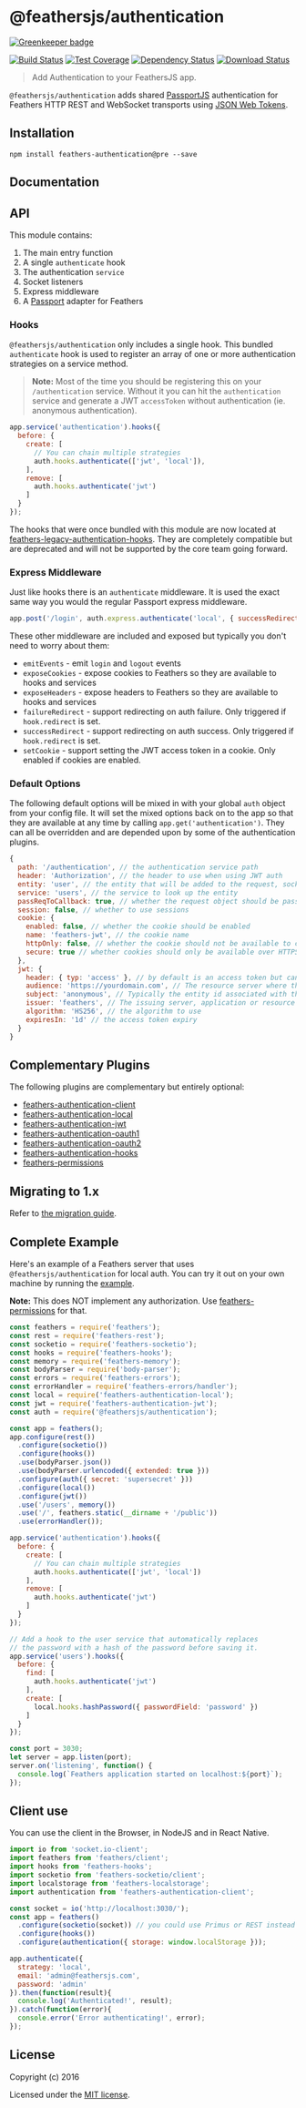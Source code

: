 # @feathersjs/authentication

[![Greenkeeper badge](https://badges.greenkeeper.io/feathersjs/authentication.svg)](https://greenkeeper.io/)

[![Build Status](https://travis-ci.org/feathersjs/authentication.png?branch=master)](https://travis-ci.org/feathersjs/authentication)
[![Test Coverage](https://api.codeclimate.com/v1/badges/65abe50ec85244072ee9/test_coverage)](https://codeclimate.com/github/feathersjs/authentication/test_coverage)
[![Dependency Status](https://img.shields.io/david/feathersjs/authentication.svg?style=flat-square)](https://david-dm.org/feathersjs/authentication)
[![Download Status](https://img.shields.io/npm/dm/feathers-authentication.svg?style=flat-square)](https://www.npmjs.com/package/@feathersjs/authentication)

> Add Authentication to your FeathersJS app.

`@feathersjs/authentication` adds shared [PassportJS](http://passportjs.org/) authentication for Feathers HTTP REST and WebSocket transports using [JSON Web Tokens](http://jwt.io/).


## Installation

```
npm install feathers-authentication@pre --save
```

## Documentation

<!-- Please refer to the [Authentication documentation](http://docs.feathersjs.com/authentication/readme.html) for more details. -->

## API

This module contains:

1. The main entry function
2. A single `authenticate` hook
3. The authentication `service`
4. Socket listeners
5. Express middleware
6. A [Passport](http://passportjs.org/) adapter for Feathers

### Hooks

`@feathersjs/authentication` only includes a single hook. This bundled `authenticate` hook is used to register an array of one or more authentication strategies on a service method.

> **Note:** Most of the time you should be registering this on your `/authentication` service. Without it you can hit the `authentication` service and generate a JWT `accessToken` without authentication (ie. anonymous authentication).

```js
app.service('authentication').hooks({
  before: {
    create: [
      // You can chain multiple strategies
      auth.hooks.authenticate(['jwt', 'local']),
    ],
    remove: [
      auth.hooks.authenticate('jwt')
    ]
  }
});
```

The hooks that were once bundled with this module are now located at [feathers-legacy-authentication-hooks](https://github.com/feathersjs/feathers-legacy-authentication-hooks). They are completely compatible but are deprecated and will not be supported by the core team going forward.


### Express Middleware

Just like hooks there is an `authenticate` middleware. It is used the exact same way you would the regular Passport express middleware.

```js
app.post('/login', auth.express.authenticate('local', { successRedirect: '/app', failureRedirect: '/login' }));
```

These other middleware are included and exposed but typically you don't need to worry about them:

- `emitEvents` - emit `login` and `logout` events
- `exposeCookies` - expose cookies to Feathers so they are available to hooks and services
- `exposeHeaders` - expose headers to Feathers so they are available to hooks and services
- `failureRedirect` - support redirecting on auth failure. Only triggered if `hook.redirect` is set.
- `successRedirect` - support redirecting on auth success. Only triggered if `hook.redirect` is set.
- `setCookie` - support setting the JWT access token in a cookie. Only enabled if cookies are enabled.

### Default Options

The following default options will be mixed in with your global `auth` object from your config file. It will set the mixed options back on to the app so that they are available at any time by calling `app.get('authentication')`. They can all be overridden and are depended upon by some of the authentication plugins.

```js
{
  path: '/authentication', // the authentication service path
  header: 'Authorization', // the header to use when using JWT auth
  entity: 'user', // the entity that will be added to the request, socket, and hook.params. (ie. req.user, socket.user, hook.params.user)
  service: 'users', // the service to look up the entity
  passReqToCallback: true, // whether the request object should be passed to the strategies `verify` function
  session: false, // whether to use sessions
  cookie: {
    enabled: false, // whether the cookie should be enabled
    name: 'feathers-jwt', // the cookie name
    httpOnly: false, // whether the cookie should not be available to client side JavaScript
    secure: true // whether cookies should only be available over HTTPS
  },
  jwt: {
    header: { typ: 'access' }, // by default is an access token but can be any type
    audience: 'https://yourdomain.com', // The resource server where the token is processed
    subject: 'anonymous', // Typically the entity id associated with the JWT
    issuer: 'feathers', // The issuing server, application or resource
    algorithm: 'HS256', // the algorithm to use
    expiresIn: '1d' // the access token expiry
  }
}
```

## Complementary Plugins

The following plugins are complementary but entirely optional:

- [feathers-authentication-client](https://github.com/feathersjs/authentication-client)
- [feathers-authentication-local](https://github.com/feathersjs/authentication-local)
- [feathers-authentication-jwt](https://github.com/feathersjs/authentication-jwt)
- [feathers-authentication-oauth1](https://github.com/feathersjs/authentication-oauth1)
- [feathers-authentication-oauth2](https://github.com/feathersjs/authentication-oauth2)
- [feathers-authentication-hooks](https://github.com/feathersjs/authentication-hooks)
- [feathers-permissions](https://github.com/feathersjs/feathers-permissions)

## Migrating to 1.x
Refer to [the migration guide](./docs/migrating.md).

## Complete Example
Here's an example of a Feathers server that uses `@feathersjs/authentication` for local auth. You can try it out on your own machine by running the [example](./example/).

**Note:** This does NOT implement any authorization. Use [feathers-permissions](https://github.com/feathersjs/feathers-permissions) for that.

```js
const feathers = require('feathers');
const rest = require('feathers-rest');
const socketio = require('feathers-socketio');
const hooks = require('feathers-hooks');
const memory = require('feathers-memory');
const bodyParser = require('body-parser');
const errors = require('feathers-errors');
const errorHandler = require('feathers-errors/handler');
const local = require('feathers-authentication-local');
const jwt = require('feathers-authentication-jwt');
const auth = require('@feathersjs/authentication');

const app = feathers();
app.configure(rest())
  .configure(socketio())
  .configure(hooks())
  .use(bodyParser.json())
  .use(bodyParser.urlencoded({ extended: true }))
  .configure(auth({ secret: 'supersecret' }))
  .configure(local())
  .configure(jwt())
  .use('/users', memory())
  .use('/', feathers.static(__dirname + '/public'))
  .use(errorHandler());

app.service('authentication').hooks({
  before: {
    create: [
      // You can chain multiple strategies
      auth.hooks.authenticate(['jwt', 'local'])
    ],
    remove: [
      auth.hooks.authenticate('jwt')
    ]
  }
});

// Add a hook to the user service that automatically replaces
// the password with a hash of the password before saving it.
app.service('users').hooks({
  before: {
    find: [
      auth.hooks.authenticate('jwt')
    ],
    create: [
      local.hooks.hashPassword({ passwordField: 'password' })
    ]
  }
});

const port = 3030;
let server = app.listen(port);
server.on('listening', function() {
  console.log(`Feathers application started on localhost:${port}`);
});
```

## Client use

You can use the client in the Browser, in NodeJS and in React Native.

```js
import io from 'socket.io-client';
import feathers from 'feathers/client';
import hooks from 'feathers-hooks';
import socketio from 'feathers-socketio/client';
import localstorage from 'feathers-localstorage';
import authentication from 'feathers-authentication-client';

const socket = io('http://localhost:3030/');
const app = feathers()
  .configure(socketio(socket)) // you could use Primus or REST instead
  .configure(hooks())
  .configure(authentication({ storage: window.localStorage }));

app.authenticate({
  strategy: 'local',
  email: 'admin@feathersjs.com',
  password: 'admin'
}).then(function(result){
  console.log('Authenticated!', result);
}).catch(function(error){
  console.error('Error authenticating!', error);
});
```

## License

Copyright (c) 2016

Licensed under the [MIT license](LICENSE).
